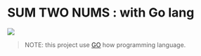 # SUM TWO NUMS : with Go lang
![](https://img.shields.io/badge/by-Alejandro_Fuentes-informational?style=flat&logoColor=cdcdcd)

> NOTE: this project use [GO][link-golang] how programming language.

<!-- LINKS and TOOLS -->
[link-golang]: https://go.dev/
